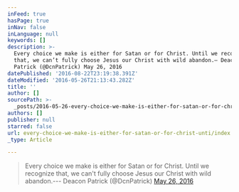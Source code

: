 ```yaml
---
inFeed: true
hasPage: true
inNav: false
inLanguage: null
keywords: []
description: >-
  Every choice we make is either for Satan or for Christ. Until we recognize
  that, we can’t fully choose Jesus our Christ with wild abandon.— Deacon
  Patrick (@DcnPatrick) May 26, 2016
datePublished: '2016-08-22T23:19:38.391Z'
dateModified: '2016-05-26T21:13:43.282Z'
title: ''
author: []
sourcePath: >-
  _posts/2016-05-26-every-choice-we-make-is-either-for-satan-or-for-christ-unti.md
authors: []
publisher: null
starred: false
url: every-choice-we-make-is-either-for-satan-or-for-christ-unti/index.html
_type: Article

---
```

> Every choice we make is either for Satan or for Christ. Until we recognize that, we can't fully choose Jesus our Christ with wild abandon.--- Deacon Patrick (@DcnPatrick) [May 26, 2016][0]



[0]: https://twitter.com/DcnPatrick/status/735920721319186432